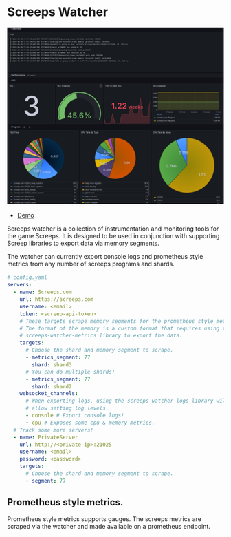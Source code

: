 # Screeps Watcher

![Example](./images/grafana_example.png)

- [Demo](https://snapshots.raintank.io/dashboard/snapshot/Mk6wQM764uJKnMINsHduIrIrDtKUqO4I?orgId=0)

Screeps watcher is a collection of instrumentation and monitoring tools for the game Screeps. It is designed to be used in conjunction with supporting Screep libraries to export data via memory segments.

The watcher can currently export console logs and prometheus style metrics from any number of screeps programs and shards.

```yaml
# config.yaml
servers:
  - name: Screeps.com
    url: https://screeps.com
    username: <email>
    token: <screep-api-token>
    # These targets scrape memory segments for the prometheus style metrics.
    # The format of the memory is a custom format that requires using the
    # screeps-watcher-metrics library to export the data.
    targets:
      # Choose the shard and memory segment to scrape.
      - metrics_segment: 77
        shard: shard3
      # You can do multiple shards!
      - metrics_segment: 77
        shard: shard2
    websocket_channels:
      # When exporting logs, using the screeps-watcher-logs library will
      # allow setting log levels.
      - console # Export console logs!
      - cpu # Exposes some cpu & memory metrics.
  # Track some more servers!
  - name: PrivateServer
    url: http://<private-ip>:21025
    username: <email>
    password: <password>
    targets:
      # Choose the shard and memory segment to scrape.
      - segment: 77
```


## Prometheus style metrics.

Prometheus style metrics supports gauges. The screeps metrics are scraped via the watcher and made available on a prometheus endpoint.



